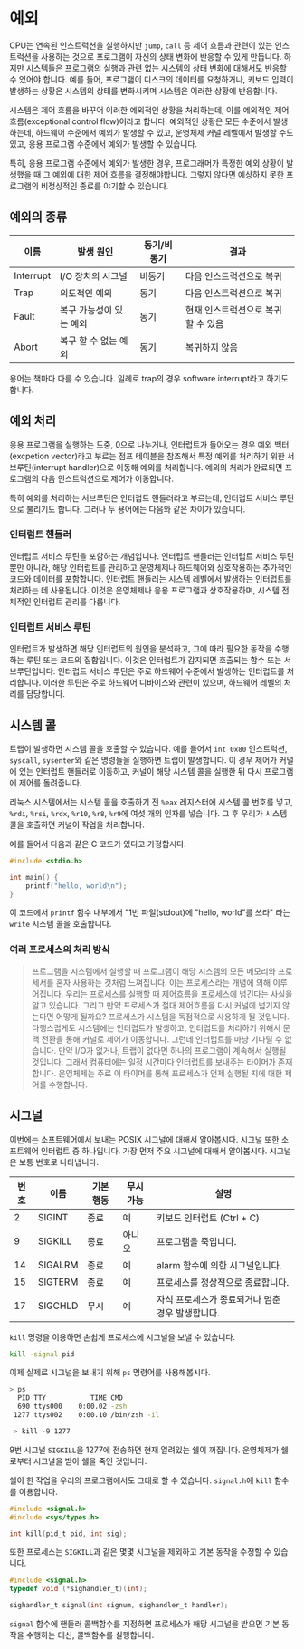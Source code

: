 # 예외
CPU는 연속된 인스트럭션을 실행하지만 `jump`, `call` 등 제어 흐름과 관련이 있는 인스트럭션을 사용하는 것으로 프로그램이 자신의 상태 변화에 반응할 수 있게 만듭니다. 하지만 시스템들은 프로그램의 실행과 관련 없는 시스템의 상태 변화에 대해서도 반응할 수 있어야 합니다. 예를 들어, 프로그램이 디스크의 데이터를 요청하거나, 키보드 입력이 발생하는 상황은 시스템의 상태를 변화시키며 시스템은 이러한 상황에 반응합니다.

시스템은 제어 흐름을 바꾸어 이러한 예외적인 상황을 처리하는데, 이를 예외적인 제어 흐름(exceptional control flow)이라고 합니다. 예외적인 상황은 모든 수준에서 발생하는데, 하드웨어 수준에서 예외가 발생할 수 있고, 운영체제 커널 레벨에서 발생할 수도 있고, 응용 프로그램 수준에서 예외가 발생할 수 있습니다.

특히, 응용 프로그램 수준에서 예외가 발생한 경우, 프로그래머가 특정한 예외 상황이 발생했을 때 그 예외에 대한 제어 흐름을 결정해야합니다. 그렇지 않다면 예상하지 못한 프로그램의 비정상적인 종료를 야기할 수 있습니다.

## 예외의 종류
| 이름 | 발생 원인 | 동기/비동기 | 결과 |
|---|---|---|---|
| Interrupt | I/O 장치의 시그널 | 비동기 | 다음 인스트럭션으로 복귀
| Trap | 의도적인 예외 | 동기 | 다음 인스트럭션으로 복귀
| Fault | 복구 가능성이 있는 예외 | 동기 | 현재 인스트럭션으로 복귀 할 수 있음
| Abort | 복구 할 수 없는 예외 | 동기 | 복귀하지 않음

용어는 책마다 다를 수 있습니다. 일례로 trap의 경우 software interrupt라고 하기도 합니다.

## 예외 처리
응용 프로그램을 실행하는 도중, 0으로 나누거나, 인터럽트가 들어오는 경우 예외 백터(excpetion vector)라고 부르는 점프 테이블을 참조해서 특정 예외를 처리하기 위한 서브루틴(interrupt handler)으로 이동해 예외를 처리합니다. 예외의 처리가 완료되면 프로그램의 다음 인스트럭션으로 제어가 이동합니다.

특히 예외를 처리하는 서브루틴은 인터럽트 핸들러라고 부르는데, 인터럽트 서비스 루틴으로 불리기도 합니다. 그러나 두 용어에는 다음와 같은 차이가 있습니다.

### 인터럽트 핸들러
인터럽트 서비스 루틴을 포함하는 개념입니다. 인터럽트 핸들러는 인터럽트 서비스 루틴뿐만 아니라, 해당 인터럽트를 관리하고 운영체제나 하드웨어와 상호작용하는 추가적인 코드와 데이터를 포함합니다. 인터럽트 핸들러는 시스템 레벨에서 발생하는 인터럽트를 처리하는 데 사용됩니다. 이것은 운영체제나 응용 프로그램과 상호작용하며, 시스템 전체적인 인터럽트 관리를 다룹니다.

### 인터럽트 서비스 루틴
인터럽트가 발생하면 해당 인터럽트의 원인을 분석하고, 그에 따라 필요한 동작을 수행하는 루틴 또는 코드의 집합입니다. 이것은 인터럽트가 감지되면 호출되는 함수 또는 서브루틴입니다. 인터럽트 서비스 루틴은 주로 하드웨어 수준에서 발생하는 인터럽트를 처리합니다. 이러한 루틴은 주로 하드웨어 디바이스와 관련이 있으며, 하드웨어 레벨의 처리를 담당합니다.

## 시스템 콜
트랩이 발생하면 시스템 콜을 호출할 수 있습니다. 예를 들어서 `int 0x80` 인스트럭션, `syscall`, `sysenter`와 같은 명령들을 실행하면 트랩이 발생합니다. 이 경우 제어가 커널에 있는 인터럽트 핸들러로 이동하고, 커널이 해당 시스템 콜을 실행한 뒤 다시 프로그램에 제어를 돌려줍니다.

리눅스 시스템에서는 시스템 콜을 호출하기 전 `%eax` 레지스터에 시스템 콜 번호를 넣고, `%rdi`, `%rsi`, `%rdx`, `%r10`, `%r8`, `%r9`에 여섯 개의 인자를 넣습니다. 그 후 우리가 시스템 콜을 호출하면 커널이 작업을 처리합니다.

예를 들어서 다음과 같은 C 코드가 있다고 가정합시다.

``` c
#include <stdio.h>

int main() {
    printf("hello, world\n");
}
```

이 코드에서 `printf` 함수 내부에서 "1번 파일(stdout)에 "hello, world"를 쓰라" 라는 `write` 시스템 콜을 호출합니다. 

### 여러 프로세스의 처리 방식
> 프로그램을 시스템에서 실행할 때 프로그램이 해당 시스템의 모든 메모리와 프로세서를 혼자 사용하는 것처럼 느껴집니다. 이는 프로세스라는 개념에 의해 이루어집니다. 우리는 프로세스를 실행할 때 제어흐름을 프로세스에 넘긴다는 사실을 알고 있습니다. 그리고 만약 프로세스가 절대 제어흐름을 다시 커널에 넘기지 않는다면 어떻게 될까요? 프로세스가 시스템을 독점적으로 사용하게 될 것입니다. 다행스럽게도 시스템에는 인터럽트가 발생하고, 인터럽트를 처리하기 위해서 문맥 전환을 통해 커널로 제어가 이동합니다. 그런데 인터럽트를 마냥 기다릴 수 없습니다. 만약 I/O가 없거나, 트랩이 없다면 하나의 프로그램이 계속해서 실행될 것입니다. 그래서 컴퓨터에는 일정 시간마다 인터럽트를 보내주는 타이머가 존재합니다. 운영체제는 주로 이 타이머를 통해 프로세스가 언제 실행될 지에 대한 제어를 수행합니다. 

## 시그널
이번에는 소프트웨어에서 보내는 POSIX 시그널에 대해서 알아봅시다. 시그널 또한 소프트웨어 인터럽트 중 하나입니다. 가장 먼저 주요 시그널에 대해서 알아봅시다. 시그널은 보통 번호로 나타냅니다.

| 번호 | 이름 | 기본 행동 | 무시가능 | 설명 |
|---|---|---|---|---|
2 | SIGINT | 종료 | 예 | 키보드 인터럽트 (Ctrl + C)
9 | SIGKILL | 종료 | 아니오 | 프로그램을 죽입니다.
14 | SIGALRM | 종료 | 예 | alarm 함수에 의한 시그널입니다.
15 | SIGTERM | 종료 | 예 | 프로세스를 정상적으로 종료합니다.
17 | SIGCHLD | 무시 | 예 | 자식 프로세스가 종료되거나 멈춘 경우 발생합니다.

`kill` 명령을 이용하면 손쉽게 프로세스에 시그널을 보낼 수 있습니다.
``` bash
kill -signal pid
```

이제 실제로 시그널을 보내기 위해 `ps` 명령어를 사용해봅시다.
``` bash
> ps
  PID TTY           TIME CMD
  690 ttys000    0:00.02 -zsh
 1277 ttys002    0:00.10 /bin/zsh -il

 > kill -9 1277
```
9번 시그널 `SIGKILL`을 1277에 전송하면 현재 열려있는 쉘이 꺼집니다. 운영체제가 쉘로부터 시그널을 받아 쉘을 죽인 것입니다.

쉘이 한 작업을 우리의 프로그램에서도 그대로 할 수 있습니다. `signal.h`에 `kill` 함수를 이용합니다.
```c
#include <signal.h>
#include <sys/types.h>

int kill(pid_t pid, int sig);
```

또한 프로세스는 `SIGKILL`과 같은 몇몇 시그널을 제외하고 기본 동작을 수정할 수 있습니다.
``` c
#include <signal.h>
typedef void (*sighandler_t)(int);

sighandler_t signal(int signum, sighandler_t handler);
```

`signal` 함수에 핸들러 콜백함수를 지정하면 프로세스가 해당 시그널을 받으면 기본 동작을 수행하는 대신, 콜백함수를 실행합니다.